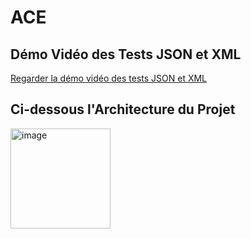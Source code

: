 # ACE
## Démo Vidéo des Tests JSON et XML

[Regarder la démo vidéo des tests JSON et XML](https://drive.google.com/file/d/1b-L0HD1jsnETqtLfaSiLSSd275CW5WRH/view?usp=sharing)

## Ci-dessous l'Architecture du Projet
<img width="160" alt="image" src="https://github.com/user-attachments/assets/dfca5938-811d-4d87-8031-a6b39d545ec5">






